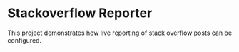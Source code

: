 # Stackoverflow Reporter

This project demonstrates how live reporting of stack overflow posts can be configured.
